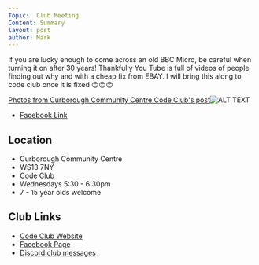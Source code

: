 ```yaml
---
Topic:  Club Meeting
Content: Summary
layout: post
author: Mark
---
```

If you are lucky enough to come across an old BBC Micro, be careful when turning it on after 30 years! Thankfully You Tube is full of videos of people finding out why and with a cheap fix from EBAY. I will bring this along to code club once it is fixed 😊😊😊

[Photos from Curborough Community Centre Code Club's post](https://www.facebook.com/1481985248595237/posts/1983723435088080/)![ALT TEXT](https://scontent.fbhx6-1.fna.fbcdn.net/v/t1.6435-9/56236169_1983721638421593_8077001564260139008_n.jpg?_nc_cat=103&ccb=1-7&_nc_sid=dd63ad&_nc_ohc=THNNiwnlVO4AX8SwU0u&_nc_ht=scontent.fbhx6-1.fna&edm=AKK4YLsEAAAA&oh=00_AfAxFkc9OElHB4LC_Yhmel-ZJsij5rYIUBPS1g4XB6kLew&oe=654E2A9E)

* [Facebook Link](https://www.facebook.com/1481985248595237/posts/1983723435088080/)

## Location

* Curborough Community Centre
* WS13 7NY
* Code Club
* Wednesdays 5:30 - 6:30pm
* 7 - 15 year olds welcome

## Club Links

* [Code Club Website](https://lichfield-code-club.github.io/)
* [Facebook Page](https://www.facebook.com/LichfieldCoders)
* [Discord club messages](https://discord.gg/szz6xGK)

